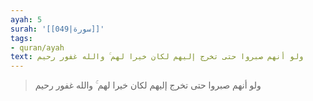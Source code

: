 ```yaml
---
ayah: 5
surah: '[[049|سورة]]'
tags:
- quran/ayah
text: ولو أنهم صبروا حتى تخرج إليهم لكان خيرا لهم ۚ والله غفور رحيم
---
```

> ولو أنهم صبروا حتى تخرج إليهم لكان خيرا لهم ۚ والله غفور رحيم
